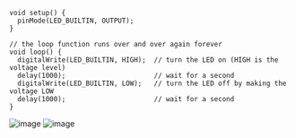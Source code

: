 
```
void setup() {
  pinMode(LED_BUILTIN, OUTPUT);
}

// the loop function runs over and over again forever
void loop() {
  digitalWrite(LED_BUILTIN, HIGH);  // turn the LED on (HIGH is the voltage level)
  delay(1000);                      // wait for a second
  digitalWrite(LED_BUILTIN, LOW);   // turn the LED off by making the voltage LOW
  delay(1000);                      // wait for a second
}
```
![image](https://github.com/JorgeGutierrez-TEC/PicoW-TEC/assets/158111129/019923b0-c175-4f0c-a385-0158d7149479)
![image](https://github.com/JorgeGutierrez-TEC/PicoW-TEC/assets/158111129/b211b12a-e8fc-42d3-abc6-3be0af8c2689)


